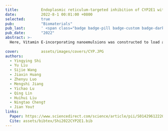 ```yaml
---
title:          Endoplasmic reticulum-targeted inhibition of CYP2E1 with vitamin E nanoemulsions alleviates hepatocyte oxidative stress and reverses alcoholic liver disease
date:           2022-8-1 00:01:00 +0800
selected:       true
pub:            "Biomaterials"
pub_last:       ' <span class="badge badge-pill badge-custom badge-dark">Journal</span><span class="badge badge-pill badge-custom badge-success">Research</span>'
pub_date:       "2022"
abstract: >-
  Here, Vitamin E-incorporating nanoemulsions was constructed to load and deliver Cytochrome P450 family 2 subfamily E member 1 (CYP2E1) inhibitor Clomethiazole (CMZ) to the endoplasmic reticulum (ER) of hepatocytes, which mitigated hepatic oxidative stress upon ethanol exposure, reversing alcoholic liver disease (ALD). 
  
cover:          assets/images/covers/CYP.JPG
authors:
  - Yingying Shi
  - Yu Liu
  - Sijie Wang
  - Jiaxin Huang
  - Zhenyu Luo
  - Mengshi Jiang
  - Yichao Lu
  - Qing Lin
  - Huihui Liu
  - Ningtao Cheng†
  - Jian You†
links:
  Paper: https://www.sciencedirect.com/science/article/pii/S014296122200360X
  Cite: assets/bibtex/Shi2022CYP2E1.bib
---
```

